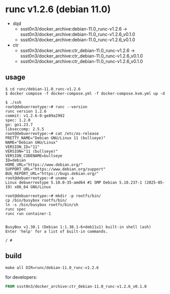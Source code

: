# runc v1.2.6 (debian 11.0)

* dqd
    * ssst0n3/docker_archive:debian-11.0_runc-v1.2.6 -> ssst0n3/docker_archive:debian-11.0_runc-v1.2.6_v0.1.0
    * ssst0n3/docker_archive:debian-11.0_runc-v1.2.6_v0.1.0
* ctr
    * ssst0n3/docker_archive:ctr_debian-11.0_runc-v1.2.6 -> ssst0n3/docker_archive:ctr_debian-11.0_runc-v1.2.6_v0.1.0
    * ssst0n3/docker_archive:ctr_debian-11.0_runc-v1.2.6_v0.1.0

## usage

```shell
$ cd runc/debian-11.0_runc-v1.2.6
$ docker compose -f docker-compose.yml -f docker-compose.kvm.yml up -d
```

```shell
$ ./ssh
root@debuerreotype:~# runc --version
runc version 1.2.6
commit: v1.2.6-0-ge89a2992
spec: 1.2.0
go: go1.23.7
libseccomp: 2.5.5
root@debuerreotype:~# cat /etc/os-release 
PRETTY_NAME="Debian GNU/Linux 11 (bullseye)"
NAME="Debian GNU/Linux"
VERSION_ID="11"
VERSION="11 (bullseye)"
VERSION_CODENAME=bullseye
ID=debian
HOME_URL="https://www.debian.org/"
SUPPORT_URL="https://www.debian.org/support"
BUG_REPORT_URL="https://bugs.debian.org/"
root@debuerreotype:~# uname -a
Linux debuerreotype 5.10.0-35-amd64 #1 SMP Debian 5.10.237-1 (2025-05-19) x86_64 GNU/Linux
```

```shell
root@debuerreotype:~# mkdir -p rootfs/bin/
cp /bin/busybox rootfs/bin/
ln -s /bin/busybox rootfs/bin/sh
runc spec
runc run container-1


BusyBox v1.30.1 (Debian 1:1.30.1-6+deb11u1) built-in shell (ash)
Enter 'help' for a list of built-in commands.

/ # 
```

## build

```shell
make all DIR=runc/debian-11.0_runc-v1.2.6
```

for developers:

```dockerfile
FROM ssst0n3/docker_archive:ctr_debian-11.0_runc-v1.2.6_v0.1.0
```
